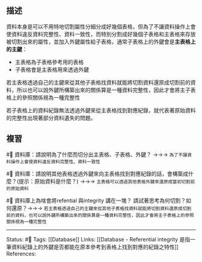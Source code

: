 ## 描述
資料本身是可以不用特地切割屬性分細分成好幾個表格，但為了不讓資料操作上會使資料違反資料完整性、資料一致性，而特別分割成好幾個子表格和主表格來存放被切割出來的屬性，並加入外鍵屬性給子表格，通常子表格上的外鍵會是**主表格上的主鍵**：
- 主表格為子表格參考用的表格
- 子表格會是主表格用來透過外鍵

若主表格透過自己的主鍵來從其他子表格找資料就能將切割資料還原成切割前的資料，所以也可以說外鍵所構築出來的關係算是一種資料完整性，因此才會將主子表格上的參照關係視為一種完整性

若子表格上的資料紀錄無法透過外鍵來從主表格找到對應紀錄，就代表著原始資料的完整性出現著部分資料遺失的問題。

## 複習
#🧠 資料庫：請說明為了什麼而切分出主表格、子表格、外鍵？ ->->-> `為了不讓資料操作上會使資料違反資料完整性、資料一致性`
<!--SR:!2024-05-05,413,250-->

#🧠 資料庫：請說明其他表格透過外鍵來向主表格找到對應紀錄的話，會構築成什麼？(提示：原始資料是什麼？) ->->-> `主表格可以透過其他表格外鍵來還原成當初切割前的原始資料`
<!--SR:!2024-08-02,469,250-->

#🧠 資料庫上為啥會將refential 與integrity 講在一塊？ 請試著思考為何切割？如何還原？->->-> `若主表格透過自己的主鍵來從其他子表格找資料就能將切割資料還原成切割前的資料，也可以說外鍵所構築出來的關係算是一種資料完整性，因此才會將主子表格上的參照關係視為一種完整性`
<!--SR:!2024-01-04,105,210-->



---
Status: #🌱 
Tags:
[[Database]] 
Links:
[[Database - Referential integrity 是指一筆資料紀錄上的外鍵是否都能在原本參考到表格上找到對應的紀錄之特性]]
References: